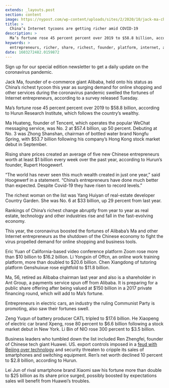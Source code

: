 ```yaml
--- 
extends: _layouts.post 
section: content 
image: https://nypost.com/wp-content/uploads/sites/2/2020/10/jack-ma-china-tycoons-e1603212029811.jpg?quality=90&strip=all&w=1200 
title: > 
  China’s Internet tycoons are getting richer amid COVID-19 
description: > 
  Ma’s fortune rose 45 percent percent over 2019 to $58.8 billion, according to Hurun Research Institute, which follows the country’s wealthy.Despite Covid-19 they have risen to record levels.”The richest woman on the list was Yang Huiyan of real-estate developer Country Garden.Eric Yuan of California-based video conference platform Zoom rose more than $10 billion to $16.2 billion.He Xiaopeng of electric car brand Xpeng, rose 80 percent to $6.6 billion following a stock market debut in New York.Ren’s net worth declined 10 percent to $2.8 billion, according to Hurun. 
keywords: > 
  entrepreneurs, richer, share, richest, founder, platform, internet, amid, getting, according, covid19, fortunes, billion, chinas, rose, online, tycoons 
date: 1603272482.0159872 
--- 
```

<div><p>Sign up for our special edition newsletter to get a daily update on the coronavirus pandemic.</p><p>Jack Ma, founder of e-commerce giant Alibaba, held onto his status as China&#8217;s richest tycoon this year as surging demand for online shopping and other services during the coronavirus pandemic swelled the fortunes of Internet entrepreneurs, according to a survey released Tuesday.</p>
<p>Ma&#8217;s fortune rose 45 percent percent over 2019 to $58.8 billion, according to Hurun Research Institute, which follows the country&#8217;s wealthy.</p>
<p>Ma Huateng, founder of Tencent, which operates the popular WeChat messaging service, was No. 2 at $57.4 billion, up 50 percent. Debuting at No. 3 was Zhong Shanshan, chairman of bottled water brand Nongfu Spring, with $53.7 billion following his company&#8217;s Hong Kong stock market debut in September.</p>
<p>Rising share prices created an average of five new Chinese entrepreneurs worth at least $1 billion every week over the past year, according to Hurun&#8217;s founder, Rupert Hoogewerf.</p>
<p>&#8220;The world has never seen this much wealth created in just one year,&#8221; said Hoogewerf in a statement. &#8220;China&#8217;s entrepreneurs have done much better than expected. Despite Covid-19 they have risen to record levels.&#8221;</p>
 
<p>The richest woman on the list was Yang Huiyan of real-estate developer Country Garden. She was No. 6 at $33 billion, up 29 percent from last year.</p>
<p>Rankings of China&#8217;s richest change abruptly from year to year as real estate, technology and other industries rise and fall in the fast-evolving economy.</p>
<p>This year, the coronavirus boosted the fortunes of Alibaba&#8217;s Ma and other Internet entrepreneurs as the shutdown of the Chinese economy to fight the virus propelled demand for online shopping and business tools.</p>
<p>Eric Yuan of California-based video conference platform Zoom rose more than $10 billion to $16.2 billion. Li Yongxin of Offcn, an online work training platform, more than doubled to $20.6 billion. Chen Xiangdong of tutoring platform Genshuixue rose eightfold to $11.8 billion.</p>
<p>Ma, 56, retired as Alibaba chairman last year and also is a shareholder in Ant Group, a payments service spun off from Alibaba. It is preparing for a public share offering after being valued at $150 billion in a 2017 private financing round, which will add to Ma&#8217;s fortune.</p>
<p>Entrepreneurs in electric cars, an industry the ruling Communist Party is promoting, also saw their fortunes swell.</p>
<p>Zeng Yuqun of battery producer CATL tripled to $17.6 billion. He Xiaopeng of electric car brand Xpeng, rose 80 percent to $6.6 billion following a stock market debut in New York. Li Bin of NIO rose 300 percent to $3.5 billion.</p>
<p>Business leaders who tumbled down the list included Ren Zhengfei, founder of Chinese tech giant Huawei. US. export controls imposed in a <a href="https://nypost.com/2020/09/10/us-sanctions-on-huawei-hit-chip-supply-and-growth-exec-says/">feud with Beijing over technology</a> and security threaten to cripple its sales of smartphones and switching equipment. Ren&#8217;s net worth declined 10 percent to $2.8 billion, according to Hurun.</p>
<p>Lei Jun of rival smartphone brand Xiaomi saw his fortune more than double to $25 billion as its share price surged, possibly boosted by expectations sales will benefit from Huawei&#8217;s troubles.</p>
			</div>